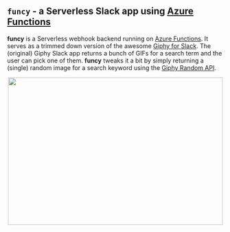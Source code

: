 ## `funcy` - a Serverless Slack app using [Azure Functions](https://azure.microsoft.com/en-in/services/functions/?wt.mc_id=funcyazurefunctions-github-abhishgu)

**funcy** is a Serverless webhook backend running on [Azure Functions](https://azure.microsoft.com/en-in/services/functions/?wt.mc_id=funcyazurefunctions-github-abhishgu). It serves as a trimmed down version of the awesome [Giphy for Slack](https://get.slack.help/hc/en-us/articles/204714258-Giphy-for-Slack). The (original) Giphy Slack app returns a bunch of GIFs for a search term and the user can pick one of them. **funcy** tweaks it a bit by simply returning a (single) random image for a search keyword using the [Giphy Random API](https://developers.giphy.com/docs/#operation--gifs-random-get).

<p align="center">
  <img width="500" height="344" src="https://media1.giphy.com/media/MGdfeiKtEiEPS/giphy-downsized.gif">
</p>